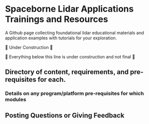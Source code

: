 # Spaceborne Lidar Applications Trainings and Resources

​A Github page collecting foundational lidar educational materials and application examples with tutorials for your exploration.

:construction: Under Construction :construction:

:construction: Everything below this line is under construction and not final :construction:

## Directory of content, requirements, and pre-requisites for each.


### Details on any program/platform pre-requisites for which modules


## Posting Questions or Giving Feedback



